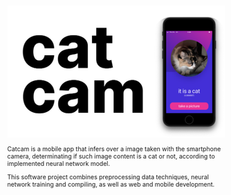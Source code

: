 <p align="center">
  <img src=".imgs/logo-readme.png">
</p>

Catcam is a mobile app that infers over a image taken with the smartphone camera, determinating if such image content is a cat or not, according to implemented neural network model.

This software project combines preprocessing data techniques, neural network training and compiling, as well as web and mobile development.
